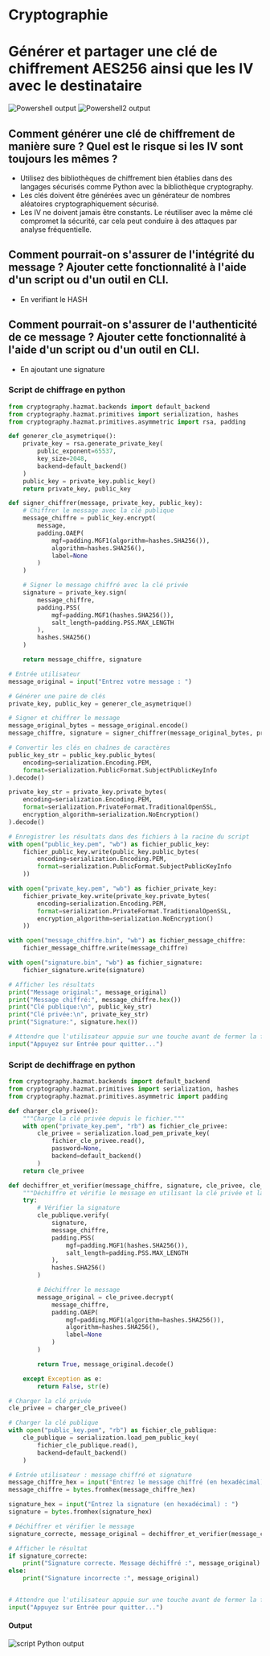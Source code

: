 # Cryptographie

# Générer et partager une clé de chiffrement AES256 ainsi que les IV avec le destinataire
![Powershell output](https://raw.githubusercontent.com/CyrilDeva/Simplon-AIS/main/Introduction%20%C3%A0%20la%20cryptographie/Scrennshots/scriptPowershell.png?raw=true)
![Powershell2 output](https://raw.githubusercontent.com/CyrilDeva/Simplon-AIS/main/Introduction%20%C3%A0%20la%20cryptographie/Scrennshots/scriptPowershell2.png?raw=true)


## Comment générer une clé de chiffrement de manière sure ? Quel est le risque si les IV sont toujours les mêmes ?

- Utilisez des bibliothèques de chiffrement bien établies dans des langages sécurisés comme Python avec la bibliothèque cryptography.
- Les clés doivent être générées avec un générateur de nombres aléatoires cryptographiquement sécurisé.
- Les IV ne doivent jamais être constants. Le réutiliser avec la même clé compromet la sécurité, car cela peut conduire à des attaques par analyse fréquentielle.

## Comment pourrait-on s'assurer de l'intégrité du message ? Ajouter cette fonctionnalité à l'aide d'un script ou d'un outil en CLI.
- En verifiant le HASH

## Comment pourrait-on s'assurer de l'authenticité de ce message ? Ajouter cette fonctionnalité à l'aide d'un script ou d'un outil en CLI.
- En ajoutant une signature

### Script de chiffrage en python

````python
from cryptography.hazmat.backends import default_backend
from cryptography.hazmat.primitives import serialization, hashes
from cryptography.hazmat.primitives.asymmetric import rsa, padding

def generer_cle_asymetrique():
    private_key = rsa.generate_private_key(
        public_exponent=65537,
        key_size=2048,
        backend=default_backend()
    )
    public_key = private_key.public_key()
    return private_key, public_key

def signer_chiffrer(message, private_key, public_key):
    # Chiffrer le message avec la clé publique
    message_chiffre = public_key.encrypt(
        message,
        padding.OAEP(
            mgf=padding.MGF1(algorithm=hashes.SHA256()),
            algorithm=hashes.SHA256(),
            label=None
        )
    )

    # Signer le message chiffré avec la clé privée
    signature = private_key.sign(
        message_chiffre,
        padding.PSS(
            mgf=padding.MGF1(hashes.SHA256()),
            salt_length=padding.PSS.MAX_LENGTH
        ),
        hashes.SHA256()
    )

    return message_chiffre, signature

# Entrée utilisateur
message_original = input("Entrez votre message : ")

# Générer une paire de clés
private_key, public_key = generer_cle_asymetrique()

# Signer et chiffrer le message
message_original_bytes = message_original.encode()
message_chiffre, signature = signer_chiffrer(message_original_bytes, private_key, public_key)

# Convertir les clés en chaînes de caractères
public_key_str = public_key.public_bytes(
    encoding=serialization.Encoding.PEM,
    format=serialization.PublicFormat.SubjectPublicKeyInfo
).decode()

private_key_str = private_key.private_bytes(
    encoding=serialization.Encoding.PEM,
    format=serialization.PrivateFormat.TraditionalOpenSSL,
    encryption_algorithm=serialization.NoEncryption()
).decode()

# Enregistrer les résultats dans des fichiers à la racine du script
with open("public_key.pem", "wb") as fichier_public_key:
    fichier_public_key.write(public_key.public_bytes(
        encoding=serialization.Encoding.PEM,
        format=serialization.PublicFormat.SubjectPublicKeyInfo
    ))

with open("private_key.pem", "wb") as fichier_private_key:
    fichier_private_key.write(private_key.private_bytes(
        encoding=serialization.Encoding.PEM,
        format=serialization.PrivateFormat.TraditionalOpenSSL,
        encryption_algorithm=serialization.NoEncryption()
    ))

with open("message_chiffre.bin", "wb") as fichier_message_chiffre:
    fichier_message_chiffre.write(message_chiffre)

with open("signature.bin", "wb") as fichier_signature:
    fichier_signature.write(signature)

# Afficher les résultats
print("Message original:", message_original)
print("Message chiffré:", message_chiffre.hex())
print("Clé publique:\n", public_key_str)
print("Clé privée:\n", private_key_str)
print("Signature:", signature.hex())

# Attendre que l'utilisateur appuie sur une touche avant de fermer la fenêtre
input("Appuyez sur Entrée pour quitter...")
````

### Script de dechiffrage en python

````python
from cryptography.hazmat.backends import default_backend
from cryptography.hazmat.primitives import serialization, hashes
from cryptography.hazmat.primitives.asymmetric import padding

def charger_cle_privee():
    """Charge la clé privée depuis le fichier."""
    with open("private_key.pem", "rb") as fichier_cle_privee:
        cle_privee = serialization.load_pem_private_key(
            fichier_cle_privee.read(),
            password=None,
            backend=default_backend()
        )
    return cle_privee

def dechiffrer_et_verifier(message_chiffre, signature, cle_privee, cle_publique):
    """Déchiffre et vérifie le message en utilisant la clé privée et la clé publique."""
    try:
        # Vérifier la signature
        cle_publique.verify(
            signature,
            message_chiffre,
            padding.PSS(
                mgf=padding.MGF1(hashes.SHA256()),
                salt_length=padding.PSS.MAX_LENGTH
            ),
            hashes.SHA256()
        )

        # Déchiffrer le message
        message_original = cle_privee.decrypt(
            message_chiffre,
            padding.OAEP(
                mgf=padding.MGF1(algorithm=hashes.SHA256()),
                algorithm=hashes.SHA256(),
                label=None
            )
        )

        return True, message_original.decode()

    except Exception as e:
        return False, str(e)

# Charger la clé privée
cle_privee = charger_cle_privee()

# Charger la clé publique
with open("public_key.pem", "rb") as fichier_cle_publique:
    cle_publique = serialization.load_pem_public_key(
        fichier_cle_publique.read(),
        backend=default_backend()
    )

# Entrée utilisateur : message chiffré et signature
message_chiffre_hex = input("Entrez le message chiffré (en hexadécimal) : ")
message_chiffre = bytes.fromhex(message_chiffre_hex)

signature_hex = input("Entrez la signature (en hexadécimal) : ")
signature = bytes.fromhex(signature_hex)

# Déchiffrer et vérifier le message
signature_correcte, message_original = dechiffrer_et_verifier(message_chiffre, signature, cle_privee, cle_publique)

# Afficher le résultat
if signature_correcte:
    print("Signature correcte. Message déchiffré :", message_original)
else:
    print("Signature incorrecte :", message_original)


# Attendre que l'utilisateur appuie sur une touche avant de fermer la fenêtre
input("Appuyez sur Entrée pour quitter...")
````

#### Output
![script Python output](https://raw.githubusercontent.com/CyrilDeva/Simplon-AIS/main/Introduction%20%C3%A0%20la%20cryptographie/Scrennshots/scriptPython.png?raw=true)